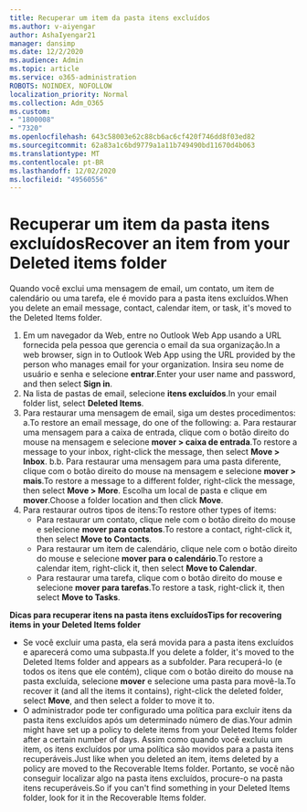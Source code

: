 ```yaml
---
title: Recuperar um item da pasta itens excluídos
ms.author: v-aiyengar
author: AshaIyengar21
manager: dansimp
ms.date: 12/2/2020
ms.audience: Admin
ms.topic: article
ms.service: o365-administration
ROBOTS: NOINDEX, NOFOLLOW
localization_priority: Normal
ms.collection: Adm_O365
ms.custom:
- "1800008"
- "7320"
ms.openlocfilehash: 643c58003e62c88cb6ac6cf420f746dd8f03ed82
ms.sourcegitcommit: 62a83a1c6bd9779a1a11b749490bd11670d4b063
ms.translationtype: MT
ms.contentlocale: pt-BR
ms.lasthandoff: 12/02/2020
ms.locfileid: "49560556"
---
```

# <a name="recover-an-item-from-your-deleted-items-folder"></a><span data-ttu-id="c898d-102">Recuperar um item da pasta itens excluídos</span><span class="sxs-lookup"><span data-stu-id="c898d-102">Recover an item from your Deleted items folder</span></span>

<span data-ttu-id="c898d-103">Quando você exclui uma mensagem de email, um contato, um item de calendário ou uma tarefa, ele é movido para a pasta itens excluídos.</span><span class="sxs-lookup"><span data-stu-id="c898d-103">When you delete an email message, contact, calendar item, or task, it's moved to the Deleted Items folder.</span></span>

1. <span data-ttu-id="c898d-104">Em um navegador da Web, entre no Outlook Web App usando a URL fornecida pela pessoa que gerencia o email da sua organização.</span><span class="sxs-lookup"><span data-stu-id="c898d-104">In a web browser, sign in to Outlook Web App using the URL provided by the person who manages email for your organization.</span></span> <span data-ttu-id="c898d-105">Insira seu nome de usuário e senha e selecione **entrar**.</span><span class="sxs-lookup"><span data-stu-id="c898d-105">Enter your user name and password, and then select **Sign in**.</span></span>
1. <span data-ttu-id="c898d-106">Na lista de pastas de email, selecione **itens excluídos**.</span><span class="sxs-lookup"><span data-stu-id="c898d-106">In your email folder list, select **Deleted Items**.</span></span>
1. <span data-ttu-id="c898d-107">Para restaurar uma mensagem de email, siga um destes procedimentos: a.</span><span class="sxs-lookup"><span data-stu-id="c898d-107">To restore an email message, do one of the following: a.</span></span> <span data-ttu-id="c898d-108">Para restaurar uma mensagem para a caixa de entrada, clique com o botão direito do mouse na mensagem e selecione **mover > caixa de entrada**.</span><span class="sxs-lookup"><span data-stu-id="c898d-108">To restore a message to your inbox, right-click the message, then select **Move > Inbox**.</span></span>
    <span data-ttu-id="c898d-109">b.</span><span class="sxs-lookup"><span data-stu-id="c898d-109">b.</span></span> <span data-ttu-id="c898d-110">Para restaurar uma mensagem para uma pasta diferente, clique com o botão direito do mouse na mensagem e selecione **mover > mais**.</span><span class="sxs-lookup"><span data-stu-id="c898d-110">To restore a message to a different folder, right-click the message, then select **Move > More**.</span></span> <span data-ttu-id="c898d-111">Escolha um local de pasta e clique em **mover**.</span><span class="sxs-lookup"><span data-stu-id="c898d-111">Choose a folder location and then click **Move**.</span></span>
4. <span data-ttu-id="c898d-112">Para restaurar outros tipos de itens:</span><span class="sxs-lookup"><span data-stu-id="c898d-112">To restore other types of items:</span></span>
    - <span data-ttu-id="c898d-113">Para restaurar um contato, clique nele com o botão direito do mouse e selecione **mover para contatos**.</span><span class="sxs-lookup"><span data-stu-id="c898d-113">To restore a contact, right-click it, then select **Move to Contacts**.</span></span>
    - <span data-ttu-id="c898d-114">Para restaurar um item de calendário, clique nele com o botão direito do mouse e selecione **mover para o calendário**.</span><span class="sxs-lookup"><span data-stu-id="c898d-114">To restore a calendar item, right-click it, then select **Move to Calendar**.</span></span>
    - <span data-ttu-id="c898d-115">Para restaurar uma tarefa, clique com o botão direito do mouse e selecione **mover para tarefas**.</span><span class="sxs-lookup"><span data-stu-id="c898d-115">To restore a task, right-click it, then select **Move to Tasks**.</span></span>

<span data-ttu-id="c898d-116">**Dicas para recuperar itens na pasta itens excluídos**</span><span class="sxs-lookup"><span data-stu-id="c898d-116">**Tips for recovering items in your Deleted Items folder**</span></span>

- <span data-ttu-id="c898d-117">Se você excluir uma pasta, ela será movida para a pasta itens excluídos e aparecerá como uma subpasta.</span><span class="sxs-lookup"><span data-stu-id="c898d-117">If you delete a folder, it's moved to the Deleted Items folder and appears as a subfolder.</span></span> <span data-ttu-id="c898d-118">Para recuperá-lo (e todos os itens que ele contém), clique com o botão direito do mouse na pasta excluída, selecione **mover** e selecione uma pasta para movê-la.</span><span class="sxs-lookup"><span data-stu-id="c898d-118">To recover it (and all the items it contains), right-click the deleted folder, select **Move**, and then select a folder to move it to.</span></span>
- <span data-ttu-id="c898d-119">O administrador pode ter configurado uma política para excluir itens da pasta itens excluídos após um determinado número de dias.</span><span class="sxs-lookup"><span data-stu-id="c898d-119">Your admin might have set up a policy to delete items from your Deleted Items folder after a certain number of days.</span></span> <span data-ttu-id="c898d-120">Assim como quando você excluiu um item, os itens excluídos por uma política são movidos para a pasta itens recuperáveis.</span><span class="sxs-lookup"><span data-stu-id="c898d-120">Just like when you deleted an item, items deleted by a policy are moved to the Recoverable Items folder.</span></span> <span data-ttu-id="c898d-121">Portanto, se você não conseguir localizar algo na pasta itens excluídos, procure-o na pasta itens recuperáveis.</span><span class="sxs-lookup"><span data-stu-id="c898d-121">So if you can't find something in your Deleted Items folder, look for it in the Recoverable Items folder.</span></span>
